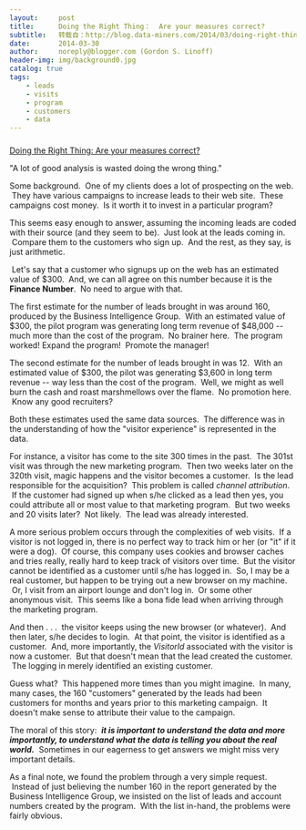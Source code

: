 ```yaml
---
layout:     post
title:      Doing the Right Thing：  Are your measures correct?
subtitle:   转载自：http://blog.data-miners.com/2014/03/doing-right-thing-are-your-measures.html
date:       2014-03-30
author:     noreply@blogger.com (Gordon S. Linoff)
header-img: img/background0.jpg
catalog: true
tags:
    - leads
    - visits
    - program
    - customers
    - data
---
```


### 
[Doing the Right Thing: Are your measures correct?](http://blog.data-miners.com/2014/03/doing-right-thing-are-your-measures.html)


> 
"A lot of good analysis is wasted doing the wrong thing."

Some background.  One of my clients does a lot of prospecting on the web.  They have various campaigns to increase leads to their web site.  These campaigns cost money.  Is it worth it to invest in a particular program?

This seems easy enough to answer, assuming the incoming leads are coded with their source (and they seem to be).  Just look at the leads coming in.  Compare them to the customers who sign up.  And the rest, as they say, is just arithmetic.

 Let's say that a customer who signups up on the web has an estimated value of $300.  And, we can all agree on this number because it is the **Finance Number**.  No need to argue with that.

The first estimate for the number of leads brought in was around 160, produced by the Business Intelligence Group.  With an estimated value of $300, the pilot program was generating long term revenue of $48,000 -- much more than the cost of the program.  No brainer here.  The program worked! Expand the program!  Promote the manager!

The second estimate for the number of leads brought in was 12.  With an estimated value of $300, the pilot was generating $3,600 in long term revenue -- way less than the cost of the program.  Well, we might as well burn the cash and roast marshmellows over the flame.  No promotion here.  Know any good recruiters?

Both these estimates used the same data sources.  The difference was in the understanding of how the "visitor experience" is represented in the data.

For instance, a visitor has come to the site 300 times in the past.  The 301st visit was through the new marketing program.  Then two weeks later on the 320th visit, magic happens and the visitor becomes a customer.  Is the lead responsible for the acquisition?  This problem is called *channel attribution*.  If the customer had signed up when s/he clicked as a lead then yes, you could attribute all or most value to that marketing program.  But two weeks and 20 visits later?  Not likely.  The lead was already interested.

A more serious problem occurs through the complexities of web visits.  If a visitor is not logged in, there is no perfect way to track him or her (or "it" if it were a dog).  Of course, this company uses cookies and browser caches and tries really, really hard to keep track of visitors over time.  But the visitor cannot be identified as a customer until s/he has logged in.  So, I may be a real customer, but happen to be trying out a new browser on my machine.  Or, I visit from an airport lounge and don't log in.  Or some other anonymous visit.  This seems like a bona fide lead when arriving through the marketing program.

And then . . .  the visitor keeps using the new browser (or whatever).  And then later, s/he decides to login.  At that point, the visitor is identified as a customer.  And, more importantly, the *VisitorId* associated with the visitor is now a customer.  But that doesn't mean that the lead created the customer.  The logging in merely identified an existing customer.

Guess what?  This happened more times than you might imagine.  In many, many cases, the 160 "customers" generated by the leads had been customers for months and years prior to this marketing campaign.  It doesn't make sense to attribute their value to the campaign.

The moral of this story:  ***it is important to understand the data and more importantly, to understand what the data is telling you about the real world.***  Sometimes in our eagerness to get answers we might miss very important details.

As a final note, we found the problem through a very simple request.  Instead of just believing the number 160 in the report generated by the Business Intelligence Group, we insisted on the list of leads and account numbers created by the program.  With the list in-hand, the problems were fairly obvious.











 
